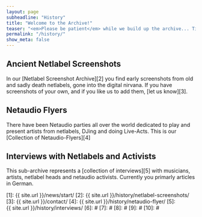 ```yaml
---
layout: page
subheadline: "History"
title: "Welcome to the Archive!"
teaser: "<em>Please be patient</em> while we build up the archive... Till then, check out some first additions..."
permalink: "/history/"
show_meta: false
---
```


## Ancient Netlabel Screenshots

In our [Netlabel Screenshot Archive][2] you find early screenshots from old and sadly death netlabels, gone into the digital nirvana. If you have screenshots of your own, and if you like us to add them, [let us know][3].



## Netaudio Flyers

There have been Netaudio parties all over the world dedicated to play and present artists from netlabels, DJing and doing Live-Acts. This is our [Collection of Netaudio-Flyers][4]



## Interviews with Netlabels and Activists

This sub-archive represents a [collection of interviews][5] with musicians, artists, netlabel heads and netaudio activists. Currently you primarly articles in German.




 [1]: {{ site.url }}/news/start/
 [2]: {{ site.url }}/history/netlabel-screenshots/
 [3]: {{ site.url }}/contact/
 [4]: {{ site.url }}/history/netaudio-flyer/
 [5]: {{ site.url }}/history/interviews/
 [6]: #
 [7]: #
 [8]: #
 [9]: #
 [10]: #